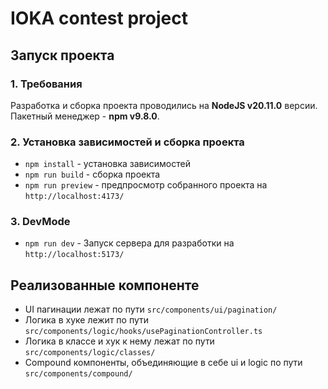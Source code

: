 # IOKA contest project

## Запуск проекта
### 1. Требования
Разработка и сборка проекта проводились на **NodeJS v20.11.0** версии.  
Пакетный менеджер - **npm v9.8.0**.

### 2. Установка зависимостей и сборка проекта
* `npm install` - установка зависимостей
* `npm run build` - сборка проекта
* `npm run preview` - предпросмотр собранного проекта на `http://localhost:4173/`


### 3. DevMode
* `npm run dev` - Запуск сервера для разработки на `http://localhost:5173/`

## Реализованные компоненте

* UI пагинации лежат по пути `src/components/ui/pagination/`
* Логика в хуке лежит по пути `src/components/logic/hooks/usePaginationController.ts`
* Логика в классе и хук к нему лежат по пути `src/components/logic/classes/`
* Compound компоненты, объединяющие в себе ui и logic по пути `src/components/compound/`
